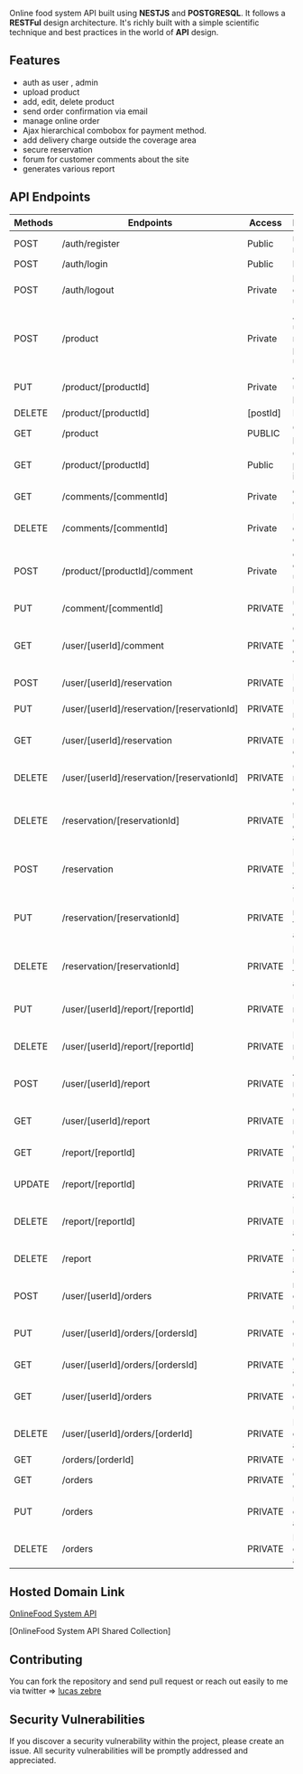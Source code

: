 Online food system API built using **NESTJS** and **POSTGRESQL**. It follows a **RESTFul** design architecture. It's richly built with a simple scientific technique and best practices in the world of **API** design.

## Features
- auth as user , admin 
- upload product 
- add, edit, delete product
- send order confirmation via email
- manage online order
- Ajax hierarchical combobox for payment method.
- add delivery charge outside the coverage area
- secure reservation
- forum for customer comments about the site
- generates various report

## API Endpoints

| Methods | Endpoints                          | Access  | Description                              |
| ------- | ---------------------------------- | ------- | ---------------------------------------- |
| POST     | /auth/register                         | Public | register a new user                         |
 POST     | /auth/login                         | Public | login a user               | POST     | /GET        | /auth/profile                         | Private | get the profile of user currently connected               
|POST     | /auth/logout                         | Private | logout the current user                      |
| POST  | /product                          | Private | Admin upload a new product  user                            |
| PUT    | /product/[productId]                  | Private |  Admin update a product                   |
| DELETE    | /product/[productId] |[postId]             | Private | Admin Delete a product 
| GET| /product                 | PUBLIC | Get all the product   
| GET | /product/[productId]                   | Public | Get one product information 
| GET | /comments/[commentId]                  | Private | get a one comment
| DELETE  | /comments/[commentId]                         | Private | Delete the current comment |
POST | /product/[productId]/comment                  | Private | create a comment under a plate
| PUT | /comment/[commentId]              | PRIVATE | update the comment
| GET | /user/[userId]/comment              | PRIVATE | GET All the comments of the user who is login
| POST | /user/[userId]/reservation             | PRIVATE | Make a reservation 
| PUT | /user/[userId]/reservation/[reservationId]             | PRIVATE | Update the  reservation 
| GET | /user/[userId]/reservation             | PRIVATE | Get all the reservation of a user 
| DELETE | /user/[userId]/reservation/[reservationId]            | PRIVATE | Cancel the reservation of user
| DELETE | /reservation/[reservationId]            | PRIVATE | Cancel the reservation of user as admin
| POST | /reservation           | PRIVATE | Make a reservation for a user as admin
| PUT | /reservation/[reservationId]          | PRIVATE |Update a reservation for a user as admin
| DELETE | /reservation/[reservationId]          | PRIVATE |Delete a reservation for a user as admin
| PUT| /user/[userId]/report/[reportId]          | PRIVATE |Update a report as a user 
| DELETE | /user/[userId]/report/[reportId]          | PRIVATE |Delete a report as a user 
| POST | /user/[userId]/report          | PRIVATE |Add a report as a user 
| GET | /user/[userId]/report          | PRIVATE |Get all the report of a user 
| GET | /report/[reportId]          | PRIVATE |Get one report  
| UPDATE | /report/[reportId]          | PRIVATE |Update one report  as admin
| DELETE | /report/[reportId]          | PRIVATE |Delete one report  as admin
| DELETE | /report       | PRIVATE |Add one report  as admin
| POST | /user/[userId]/orders       | PRIVATE | make a order as a user
| PUT | /user/[userId]/orders/[ordersId]       | PRIVATE | Change a order as a user
| GET | /user/[userId]/orders/[ordersId]       | PRIVATE | Get a order as a user
| GET | /user/[userId]/orders      | PRIVATE | Get all the order of a user
| DELETE | /user/[userId]/orders/[orderId]      | PRIVATE | Delete a order of as a user
| GET | /orders/[orderId]      | PRIVATE | GET a order 
| GET | /orders     | PRIVATE | GET all the order 
| PUT | /orders     | PRIVATE | Update a order as admin 
| DELETE | /orders     | PRIVATE |Delete a order as admin 


                      

## Hosted Domain Link

[OnlineFood System API]()




[OnlineFood System API Shared Collection]

## Contributing

You can fork the repository and send pull request or reach out easily to me via twitter => [lucas zebre](https://twitter.com/ZebreLucas)

## Security Vulnerabilities

If you discover a security vulnerability within the project, please create an issue. All security vulnerabilities will be promptly addressed and appreciated.